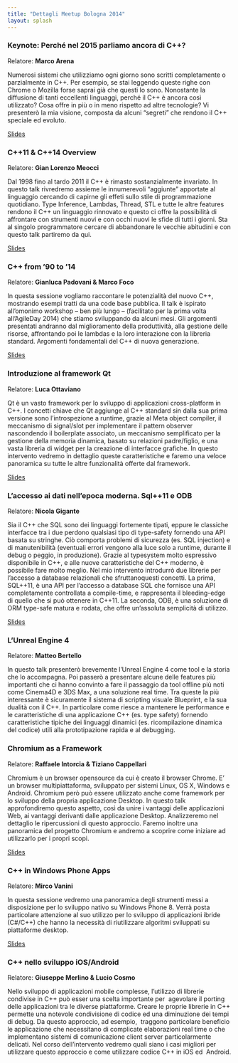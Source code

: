 ```yaml
---
title: "Dettagli Meetup Bologna 2014"
layout: splash
---
```


### Keynote: Perché nel 2015 parliamo ancora di C++?

Relatore: **Marco Arena**

Numerosi sistemi che utilizziamo ogni giorno sono scritti completamente o parzialmente in C++. Per esempio, se stai leggendo queste righe con Chrome o Mozilla forse saprai già che questi lo sono. Nonostante la diffusione di tanti eccellenti linguaggi, perché il C++ è ancora così utilizzato? Cosa offre in più o in meno rispetto ad altre tecnologie? Vi presenterò la mia visione, composta da alcuni “segreti” che rendono il C++ speciale ed evoluto.

[Slides](https://italiancpp.github.io/wp-statico/www.italiancpp.org/wp-content/uploads/2015/02/Perch%C3%A9-nel-2015-parliamo-ancora-di-Cpp.pdf)

### C++11 & C++14 Overview

Relatore: **Gian Lorenzo Meocci**

Dal 1998 fino al tardo 2011 il C++ è rimasto sostanzialmente invariato. In questo talk rivredremo assieme le innumerevoli “aggiunte” apportate al linguaggio cercando di capirne gli effeti sullo stile di programmazione quotidiano. Type Inference, Lambdas, Thread, STL e tutte le altre features rendono il C++ un linguaggio rinnovato e questo ci offre la possibilità di affrontare con strumenti nuovi e con occhi nuovi le sfide di tutti i giorni. Sta al singolo programmatore cercare di abbandonare le vecchie abitudini e con questo talk partiremo da qui.

[Slides](http://www.meocci.it/meetup/2015/pordenone/C++_11_14_Overview.pdf)



### C++ from ’90 to ’14

Relatore: **Gianluca Padovani & Marco Foco**

In questa sessione vogliamo raccontare le potenzialità del nuovo C++, mostrando esempi tratti da una code base pubblica. Il talk è ispirato all’omonimo workshop – ben più lungo – (facilitato per la prima volta all’AgileDay 2014) che stiamo sviluppando da alcuni mesi. Gli argomenti presentati andranno dal miglioramento della produttività, alla gestione delle risorse, affrontando poi le lambdas e la loro interazione con la libreria standard. Argomenti fondamentali del C++ di nuova generazione.

[Slides](https://docs.google.com/presentation/d/1hoevSYgpyFXg2ZO-HksPC3ZheZBfQlctYjMEP30yRkE/edit?usp=sharing)


### Introduzione al framework Qt

Relatore: **Luca Ottaviano**

Qt è un vasto framework per lo sviluppo di applicazioni cross-platform in C++. I concetti chiave che Qt aggiunge al C++ standard sin dalla sua prima versione sono l’introspezione a runtime, grazie al Meta object compiler, il meccanismo di signal/slot per implementare il pattern observer nascondendo il boilerplate associato, un meccanismo semplificato per la gestione della memoria dinamica, basato su relazioni padre/figlio, e una vasta libreria di widget per la creazione di interfacce grafiche. In questo intervento vedremo in dettaglio queste caratteristiche e faremo una veloce panoramica su tutte le altre funzionalità offerte dal framework.

[Slides](https://italiancpp.github.io/wp-statico/www.italiancpp.org//wp-content/uploads/2015/02/Luca-Ottaviano-Intro-Qt.pdf)

### L’accesso ai dati nell’epoca moderna. Sql++11 e ODB

Relatore: **Nicola Gigante**

Sia il C++ che SQL sono dei linguaggi fortemente tipati, eppure le classiche interfacce tra i due perdono qualsiasi tipo di type-safety fornendo una API basata su stringhe. Ciò comporta problemi di sicurezza (es. SQL injection) e di manutenibilità (eventuali errori vengono alla luce solo a runtime, durante il debug o peggio, in produzione). Grazie al typesystem molto espressivo disponibile in C++, e alle nuove caratteristiche del C++ moderno, è possibile fare molto meglio. Nel mio intervento introdurrò due librerie per l’accesso a database relazionali che sfruttanoquesti concetti. La prima, SQL++11, è una API per l’accesso a database SQL che fornisce una API completamente controllata a compile-time, e rappresenta il bleeding-edge di quello che si può ottenere in C++11. La seconda, ODB, è una soluzione di ORM type-safe matura e rodata, che offre un’assoluta semplicità di utilizzo.

[Slides](http://cpp.ud.it/data/2015-02-07/sqlpp11_odb.pdf) 

### L’Unreal Engine 4

Relatore: **Matteo Bertello**

In questo talk presenterò brevemente l’Unreal Engine 4 come tool e la storia che lo accompagna. Poi passerò a presentare alcune delle features più importanti che ci hanno convinto a fare il passaggio da tool offline più noti come Cinema4D e 3DS Max, a una soluzione real time. Tra queste la più interessante è sicuramente il sistema di scripting visuale Blueprint, e la sua dualità con il C++. In particolare come riesce a mantenere le performance e le caratteristiche di una applicazione C++ (es. type safety) fornendo caratteristiche tipiche dei linguaggi dinamici (es. ricompilazione dinamica del codice) utili alla prototipazione rapida e al debugging.


### **Chromium as a Framework**

Relatore: **Raffaele Intorcia & Tiziano Cappellari**

Chromium è un browser opensource da cui è creato il browser Chrome. E’ un browser multipiattaforma, sviluppato per sistemi Linux, OS X, Windows e Android. Chromium però può essere utilizzato anche come framework per lo sviluppo della propria applicazione Desktop. In questo talk approfondiremo questo aspetto, così da unire i vantaggi delle applicazioni Web, ai vantaggi derivanti dalle applicazione Desktop. Analizzeremo nel dettaglio le ripercussioni di questo approccio. Faremo inoltre una panoramica del progetto Chromium e andremo a scoprire come iniziare ad utilizzarlo per i propri scopi.

[Slides](https://italiancpp.github.io/wp-statico/www.italiancpp.org/wp-content/uploads/2015/02/Intorcia-Cappellari-Chromium-as-a-framework.pptx)

### C++ in Windows Phone Apps

Relatore: **Mirco Vanini**

In questa sessione vedremo una panoramica degli strumenti messi a disposizione per lo sviluppo nativo su Windows Phone 8. Verrà posta particolare attenzione al suo utilizzo per lo sviluppo di applicazioni ibride (C#/C++) che hanno la necessità di riutilizzare algoritmi sviluppati su piattaforme desktop.

[Slides](https://mircovanini.blogspot.it/2015/02/pordenone-italianc-meetup-slide-demo.html)


### C++ nello sviluppo iOS/Android

Relatore: **Giuseppe Merlino & Lucio Cosmo**

Nello sviluppo di applicazioni mobile complesse, l’utilizzo di librerie condivise in C++ può esser una scelta importante per  agevolare il porting delle applicazioni tra le diverse piattaforme. Creare le proprie librerie in C++ permette una notevole condivisione di codice ed una diminuzione dei tempi di debug. Da questo approccio, ad esempio,  traggono particolare beneficio le applicazione che necessitano di complicate elaborazioni real time o che implementano sistemi di comunicazione client server particolarmente delicati. Nel corso dell’intervento vedremo quali siano i casi migliori per utilizzare questo approccio e come utilizzare codice C++ in iOS ed  Android.
